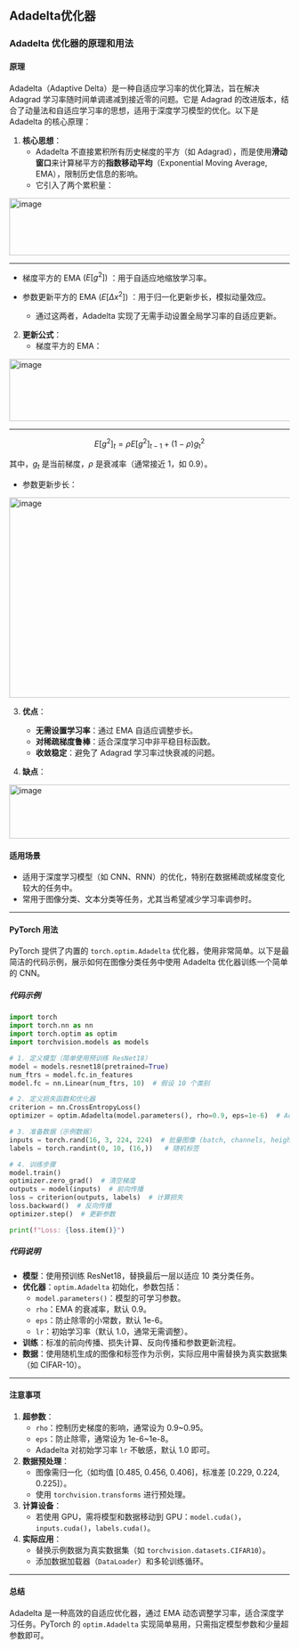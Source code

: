 ## Adadelta优化器
### Adadelta 优化器的原理和用法

#### **原理**
Adadelta（Adaptive Delta）是一种自适应学习率的优化算法，旨在解决 Adagrad 学习率随时间单调递减到接近零的问题。它是 Adagrad 的改进版本，结合了动量法和自适应学习率的思想，适用于深度学习模型的优化。以下是 Adadelta 的核心原理：

1. **核心思想**：
   - Adadelta 不直接累积所有历史梯度的平方（如 Adagrad），而是使用**滑动窗口**来计算梯平方的**指数移动平均**（Exponential Moving Average, EMA），限制历史信息的影响。
   - 它引入了两个累积量：
<img width="714" height="103" alt="image" src="https://github.com/user-attachments/assets/2dba7b30-7464-4751-8dfb-090fad2e73af" />


---

* 梯度平方的 EMA $(E[g^2])$ ：用于自适应地缩放学习率。

* 参数更新平方的 EMA $(E[\Delta x^2])$ ：用于归一化更新步长，模拟动量效应。

   - 通过这两者，Adadelta 实现了无需手动设置全局学习率的自适应更新。

2. **更新公式**：
   - 梯度平方的 EMA：
<img width="636" height="112" alt="image" src="https://github.com/user-attachments/assets/6c86702f-2710-40f3-ad13-7f419583cf37" />


---

$$
E[g^2]_t = \rho E[g^2]_{t-1} + (1 - \rho) g_t^2
$$

其中，$g_t$ 是当前梯度，$\rho$ 是衰减率（通常接近 1，如 0.9）。

   - 参数更新步长：
<img width="686" height="360" alt="image" src="https://github.com/user-attachments/assets/14694fee-d0a3-492d-8a60-02ed16330bd9" />


3. **优点**：
   - **无需设置学习率**：通过 EMA 自适应调整步长。
   - **对稀疏梯度鲁棒**：适合深度学习中非平稳目标函数。
   - **收敛稳定**：避免了 Adagrad 学习率过快衰减的问题。

4. **缺点**：
<img width="521" height="97" alt="image" src="https://github.com/user-attachments/assets/129dbbcf-b299-4e91-88cd-945ead570b74" />


#### **适用场景**
- 适用于深度学习模型（如 CNN、RNN）的优化，特别在数据稀疏或梯度变化较大的任务中。
- 常用于图像分类、文本分类等任务，尤其当希望减少学习率调参时。

---

#### **PyTorch 用法**
PyTorch 提供了内置的 `torch.optim.Adadelta` 优化器，使用非常简单。以下是最简洁的代码示例，展示如何在图像分类任务中使用 Adadelta 优化器训练一个简单的 CNN。

##### **代码示例**
```python
import torch
import torch.nn as nn
import torch.optim as optim
import torchvision.models as models

# 1. 定义模型（简单使用预训练 ResNet18）
model = models.resnet18(pretrained=True)
num_ftrs = model.fc.in_features
model.fc = nn.Linear(num_ftrs, 10)  # 假设 10 个类别

# 2. 定义损失函数和优化器
criterion = nn.CrossEntropyLoss()
optimizer = optim.Adadelta(model.parameters(), rho=0.9, eps=1e-6)  # Adadelta 优化器

# 3. 准备数据（示例数据）
inputs = torch.rand(16, 3, 224, 224)  # 批量图像 (batch, channels, height, width)
labels = torch.randint(0, 10, (16,))   # 随机标签

# 4. 训练步骤
model.train()
optimizer.zero_grad()  # 清空梯度
outputs = model(inputs)  # 前向传播
loss = criterion(outputs, labels)  # 计算损失
loss.backward()  # 反向传播
optimizer.step()  # 更新参数

print(f"Loss: {loss.item()}")
```

##### **代码说明**
- **模型**：使用预训练 ResNet18，替换最后一层以适应 10 类分类任务。
- **优化器**：`optim.Adadelta` 初始化，参数包括：
  - `model.parameters()`：模型的可学习参数。
  - `rho`：EMA 的衰减率，默认 0.9。
  - `eps`：防止除零的小常数，默认 1e-6。
  - `lr`：初始学习率（默认 1.0，通常无需调整）。
- **训练**：标准的前向传播、损失计算、反向传播和参数更新流程。
- **数据**：使用随机生成的图像和标签作为示例，实际应用中需替换为真实数据集（如 CIFAR-10）。

---

#### **注意事项**
1. **超参数**：
   - `rho`：控制历史梯度的影响，通常设为 0.9~0.95。
   - `eps`：防止除零，通常设为 1e-6~1e-8。
   - Adadelta 对初始学习率 `lr` 不敏感，默认 1.0 即可。
2. **数据预处理**：
   - 图像需归一化（如均值 [0.485, 0.456, 0.406]，标准差 [0.229, 0.224, 0.225]）。
   - 使用 `torchvision.transforms` 进行预处理。
3. **计算设备**：
   - 若使用 GPU，需将模型和数据移动到 GPU：`model.cuda()`，`inputs.cuda()`，`labels.cuda()`。
4. **实际应用**：
   - 替换示例数据为真实数据集（如 `torchvision.datasets.CIFAR10`）。
   - 添加数据加载器（`DataLoader`）和多轮训练循环。

---

#### **总结**
Adadelta 是一种高效的自适应优化器，通过 EMA 动态调整学习率，适合深度学习任务。PyTorch 的 `optim.Adadelta` 实现简单易用，只需指定模型参数和少量超参数即可。
